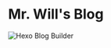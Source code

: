 # Mr. Will's Blog

![Hexo Blog Builder](https://github.com/MrWillCom/MrWillCom.github.io/workflows/Hexo%20Blog%20Builder/badge.svg)
